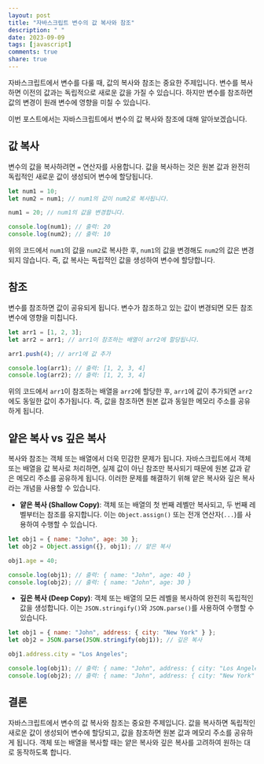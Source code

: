 ```yaml
---
layout: post
title: "자바스크립트 변수의 값 복사와 참조"
description: " "
date: 2023-09-09
tags: [javascript]
comments: true
share: true
---
```


자바스크립트에서 변수를 다룰 때, 값의 복사와 참조는 중요한 주제입니다. 변수를 복사하면 이전의 값과는 독립적으로 새로운 값을 가질 수 있습니다. 하지만 변수를 참조하면 값의 변경이 원래 변수에 영향을 미칠 수 있습니다.

이번 포스트에서는 자바스크립트에서 변수의 값 복사와 참조에 대해 알아보겠습니다. 

## 값 복사

변수의 값을 복사하려면 `=` 연산자를 사용합니다. 값을 복사하는 것은 원본 값과 완전히 독립적인 새로운 값이 생성되어 변수에 할당됩니다. 

```javascript
let num1 = 10;
let num2 = num1; // num1의 값이 num2로 복사됩니다.

num1 = 20; // num1의 값을 변경합니다.

console.log(num1); // 출력: 20
console.log(num2); // 출력: 10
```

위의 코드에서 `num1`의 값을 `num2`로 복사한 후, `num1`의 값을 변경해도 `num2`의 값은 변경되지 않습니다. 즉, 값 복사는 독립적인 값을 생성하여 변수에 할당합니다.

## 참조

변수를 참조하면 값이 공유되게 됩니다. 변수가 참조하고 있는 값이 변경되면 모든 참조 변수에 영향을 미칩니다. 

```javascript
let arr1 = [1, 2, 3];
let arr2 = arr1; // arr1이 참조하는 배열이 arr2에 할당됩니다.

arr1.push(4); // arr1에 값 추가

console.log(arr1); // 출력: [1, 2, 3, 4]
console.log(arr2); // 출력: [1, 2, 3, 4]
```

위의 코드에서 `arr1`이 참조하는 배열을 `arr2`에 할당한 후, `arr1`에 값이 추가되면 `arr2`에도 동일한 값이 추가됩니다. 즉, 값을 참조하면 원본 값과 동일한 메모리 주소를 공유하게 됩니다.

## 얕은 복사 vs 깊은 복사

복사와 참조는 객체 또는 배열에서 더욱 민감한 문제가 됩니다. 자바스크립트에서 객체 또는 배열을 값 복사로 처리하면, 실제 값이 아닌 참조만 복사되기 때문에 원본 값과 같은 메모리 주소를 공유하게 됩니다. 이러한 문제를 해결하기 위해 얕은 복사와 깊은 복사라는 개념을 사용할 수 있습니다.

- **얕은 복사 (Shallow Copy)**: 객체 또는 배열의 첫 번째 레벨만 복사되고, 두 번째 레벨부터는 참조를 유지합니다. 이는 `Object.assign()` 또는 전개 연산자(`...`)를 사용하여 수행할 수 있습니다.

```javascript
let obj1 = { name: "John", age: 30 };
let obj2 = Object.assign({}, obj1); // 얕은 복사

obj1.age = 40;

console.log(obj1); // 출력: { name: "John", age: 40 }
console.log(obj2); // 출력: { name: "John", age: 30 }
```

- **깊은 복사 (Deep Copy)**: 객체 또는 배열의 모든 레벨을 복사하여 완전히 독립적인 값을 생성합니다. 이는 `JSON.stringify()`와 `JSON.parse()`를 사용하여 수행할 수 있습니다.

```javascript
let obj1 = { name: "John", address: { city: "New York" } };
let obj2 = JSON.parse(JSON.stringify(obj1)); // 깊은 복사

obj1.address.city = "Los Angeles";

console.log(obj1); // 출력: { name: "John", address: { city: "Los Angeles" } }
console.log(obj2); // 출력: { name: "John", address: { city: "New York" } }
```

## 결론

자바스크립트에서 변수의 값 복사와 참조는 중요한 주제입니다. 값을 복사하면 독립적인 새로운 값이 생성되어 변수에 할당되고, 값을 참조하면 원본 값과 메모리 주소를 공유하게 됩니다. 객체 또는 배열을 복사할 때는 얕은 복사와 깊은 복사를 고려하여 원하는 대로 동작하도록 합니다.